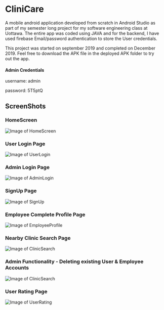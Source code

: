 # CliniCare
A mobile android application developed from scratch in Android Studio as part of my semester long project for my software engineering class at Uottawa. The entire app was coded using JAVA and for the backend, I have used firebase Email/password authentication to store the User credentials. 

This project was started on september 2019 and completed on December 2019. Feel free to download the APK file in the deployed APK folder to try out the app.

#### Admin Credentials
username: admin

password: 5T5ptQ

## ScreenShots

### HomeScreen
![Image of HomeScreen](https://github.com/Syndicate555/CliniCare/blob/master/Screenshots/HomeScreen.jpg)


### User Login Page
![Image of UserLogin](https://github.com/Syndicate555/CliniCare/blob/master/Screenshots/User_login.jpg)


### Admin Login Page
![Image of AdminLogin](https://github.com/Syndicate555/CliniCare/blob/master/Screenshots/Admin_login.jpg)


### SignUp Page
![Image of SignUp](https://github.com/Syndicate555/CliniCare/blob/master/Screenshots/SignUp_Page.jpg)


### Employee Complete Profile Page
![Image of EmployeeProfile](https://github.com/Syndicate555/CliniCare/blob/master/Screenshots/EmployeeProfile_page.jpg)


### Nearby Clinic Search Page
![Image of ClinicSearch](https://github.com/Syndicate555/CliniCare/blob/master/Screenshots/Clinic_Search.jpg)

### Admin Functionality - Deleting existing User & Employee Accounts 
![Image of ClinicSearch](https://github.com/Syndicate555/CliniCare/blob/master/Screenshots/Admin_Functionality.jpg)

### User Rating Page
![Image of UserRating](https://github.com/Syndicate555/CliniCare/blob/master/Screenshots/UserRating_page.jpg)

